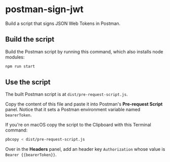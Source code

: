 
# postman-sign-jwt

Build a script that signs JSON Web Tokens in Postman.

## Build the script

Build the Postman script by running this command, which also installs node modules:

```bash
npm run start
```

## Use the script

The built Postman script is at `dist/pre-request-script.js`.

Copy the content of this file and paste it into Postman's **Pre-request Script** panel. Notice that it sets a Postman environment variable named `bearerToken`.

If you're on macOS copy the script to the Clipboard with this Terminal command:

```bash
pbcopy < dist/pre-request-script.js
```

Over in the **Headers** panel, add an header key `Authorization` whose value is `Bearer {{bearerToken}}`.
